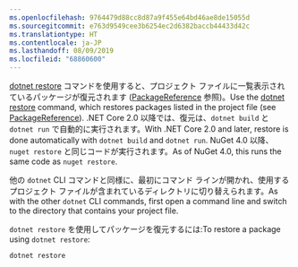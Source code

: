 ```yaml
---
ms.openlocfilehash: 9764479d88cc8d87a9f455e64bd46ae8de15055d
ms.sourcegitcommit: e763d9549cee3b6254ec2d6382baccb44433d42c
ms.translationtype: HT
ms.contentlocale: ja-JP
ms.lasthandoff: 08/09/2019
ms.locfileid: "68860600"
---
```

<span data-ttu-id="8517a-101">[dotnet restore](/dotnet/core/tools/dotnet-restore?tabs=netcore2x) コマンドを使用すると、プロジェクト ファイルに一覧表示されているパッケージが復元されます ([PackageReference](../../consume-packages/package-references-in-project-files.md) 参照)。</span><span class="sxs-lookup"><span data-stu-id="8517a-101">Use the [dotnet restore](/dotnet/core/tools/dotnet-restore?tabs=netcore2x) command, which restores packages listed in the project file (see [PackageReference](../../consume-packages/package-references-in-project-files.md)).</span></span> <span data-ttu-id="8517a-102">.NET Core 2.0 以降では、復元は、`dotnet build` と `dotnet run` で自動的に実行されます。</span><span class="sxs-lookup"><span data-stu-id="8517a-102">With .NET Core 2.0 and later, restore is done automatically with `dotnet build` and `dotnet run`.</span></span> <span data-ttu-id="8517a-103">NuGet 4.0 以降、`nuget restore` と同じコードが実行されます。</span><span class="sxs-lookup"><span data-stu-id="8517a-103">As of NuGet 4.0, this runs the same code as `nuget restore`.</span></span>

<span data-ttu-id="8517a-104">他の `dotnet` CLI コマンドと同様に、最初にコマンド ラインが開かれ、使用するプロジェクト ファイルが含まれているディレクトリに切り替えられます。</span><span class="sxs-lookup"><span data-stu-id="8517a-104">As with the other `dotnet` CLI commands, first open a command line and switch to the directory that contains your project file.</span></span>

<span data-ttu-id="8517a-105">`dotnet restore` を使用してパッケージを復元するには:</span><span class="sxs-lookup"><span data-stu-id="8517a-105">To restore a package using `dotnet restore`:</span></span>

```cli
dotnet restore 
```